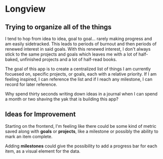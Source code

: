 # Longview

## Trying to organize all of the things

I tend to hop from idea to idea, goal to goal... rarely making progress and am easily sidetracked. This leads to periods of burnout and then periods of renewed interest in said goals. With this renewed interest, I don't always stick to the same projects and goals which leaves me with a lot of half-baked, unfinished projects and a lot of half-read books.

The goal of this app is to create a centralized list of things I am currently focuesed on, specific projects, or goals, each with a relative priority. If I am feeling inspired, I can reference the list and if I reach any milestone, I can record for later reference.

Why spend thirty seconds writing down ideas in a journal when I can spend a month or two shaving the yak that is building this app?

## Ideas for Improvement

Starting on the frontend, I'm feeling like there could be some kind of metric saved along with **goals** or **projects**, like a milestone or possibly the ability to mark an item complete.

Adding **milestones** could give the possibility to add a progress bar for each item, as a visual element for the data.
